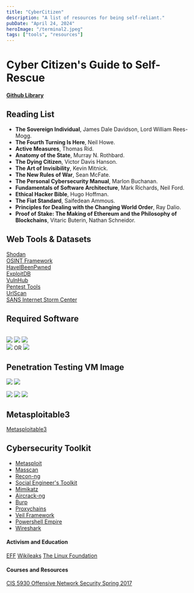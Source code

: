 ```yaml
---
title: "CyberCitizen"
description: "A list of resources for being self-reliant."
pubDate: "April 24, 2024"
heroImage: "/terminal2.jpeg"
tags: ["tools", "resources"]
---
```


# Cyber Citizen's Guide to Self-Rescue

#### [Github Library](https://github.com/projekt-sputnik/library.git)

## Reading List
- **The Sovereign Individual**, James Dale Davidson, Lord William Rees-Mogg.
- **The Fourth Turning Is Here**, Neil Howe.
- **Active Measures**, Thomas Rid.
- **Anatomy of the State**, Murray N. Rothbard.
- **The Dying Citizen**, Victor Davis Hanson.
- **The Art of Invisibility**, Kevin Mitnick.
- **The New Rules of War**, Sean McFate.
- **The Personal Cybersecurity Manual**, Marlon Buchanan.
- **Fundamentals of Software Architecture**, Mark Richards, Neil Ford.
- **Ethical Hacker Bible**, Hugo Hoffman.
- **The Fiat Standard**, Saifedean Ammous.
- **Principles for Dealing with the Changing World Order**, Ray Dalio.
- **Proof of Stake: The Making of Ethereum and the Philosophy of Blockchains**, Vitaric Buterin, Nathan Schneidor.

## Web Tools & Datasets
[Shodan](https://www.shodan.io)<br>
[OSINT Framework](https://osintframework.com/)<br>
[HaveIBeenPwned](https://haveibeenpwned.com/)<br>
[ExploitDB](https://www.exploit-db.com/)<br>
[VulnHub](https://www.vulnhub.com/)<br>
[Pentest Tools](https://pentest-tools.com/)<br>
[UrlScan](https://www.urlscan.io)<br>
[SANS Internet Storm Center](https://isc.sans.edu)<br>

## Required Software
<br>
<a href="https://learn.microsoft.com/en-us/powershell/"><img src="https://img.shields.io/badge/powershell-5391FE?style=for-the-badge&logo=powershell&logoColor=white"></a>
<a href="https://git-scm.com/downloads"><img src="https://img.shields.io/badge/GIT-E44C30?style=for-the-badge&logo=git&logoColor=white"></a>
<a href="https://www.postman.com/downloads/"><img src="https://img.shields.io/badge/Postman-FF6C37?style=for-the-badge&logo=Postman&logoColor=white"></a>
<br>
<a href="https://www.vmware.com/products/workstation-player/"><img src="https://img.shields.io/badge/VMware-231f20?style=for-the-badge&logo=VMware&logoColor=white"></a> OR
<a href="https://www.virtualbox.org/wiki/Downloads"><img src="https://img.shields.io/badge/VirtualBox-21416b?style=for-the-badge&logo=VirtualBox&logoColor=white"></a>

## Penetration Testing VM Image
<a href="https://kali.org"><img src="https://img.shields.io/badge/Kali_Linux-557C94?style=for-the-badge&logo=kali-linux&logoColor=white"></a>
<a href="https://blackarch.org/downloads.html"><img src="https://img.shields.io/badge/BlackArch-000000?style=for-the-badge&logo=arch-linux&logoColor=white"></a>

<a href="https://www.debian.org/download"><img src="https://img.shields.io/badge/Debian-A81D33?style=for-the-badge&logo=debian&logoColor=white"></a>
<a href="https://ubuntu.com/download"><img src="https://img.shields.io/badge/Ubuntu-E95420?style=for-the-badge&logo=ubuntu&logoColor=white"></a>
<a href="https://archlinux.org/download/"><img src="https://img.shields.io/badge/Arch_Linux-1793D1?style=for-the-badge&logo=arch-linux&logoColor=white"></a>

## Metasploitable3 
<a href="https://github.com/rapid7/metasploitable3">Metasploitable3</a>

## Cybersecurity Toolkit
- [Metasploit](https://github.com/rapid7/metasploit-framework)
- [Masscan](https://github.com/robertdavidgraham/masscan)
- [Recon-ng](https://github.com/lanmaster53/recon-ng)
- [Social Engineer's Toolkit](https://github.com/trustedsec/social-engineer-toolkit)
- [Mimikatz](https://github.com/ParrotSec/mimikatz)
- [Aircrack-ng](https://github.com/aircrack-ng/aircrack-ng)
- [Burp](https://portswigger.net/burp)
- [Proxychains](https://github.com/haad/proxychains)
- [Veil Framework](https://github.com/Veil-Framework)
- [Powershell Empire](https://github.com/EmpireProject/Empire)
- [Wireshark](https://)


#### Activism and Education

[EFF](https://www.eff.org)
[Wikileaks](https://www.wikileaks.org)
[The Linux Foundation](https://linuxfoundation.org)

#### Courses and Resources

[CIS 5930 Offensive Network Security Spring 2017](https://www.cs.fsu.edu/~liux/courses/offensivenetsec/index.html)
